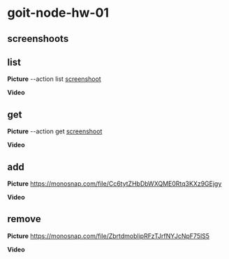 # goit-node-hw-01
## screenshoots

## list
**Picture**
--action list [screenshoot](https://monosnap.com/file/6rbvp60kosh4ZbzxtAzygnzeXVqiPU)

**Video**

## get
**Picture**
--action get  [screenshoot](https://monosnap.com/file/CA56vvZFbHRVVqAu7pmzBiVBCBinV1)

**Video**

## add
**Picture**
https://monosnap.com/file/Cc6tytZHbDbWXQME0Rtq3KXz9GEjgy

**Video**

## remove
**Picture**
https://monosnap.com/file/ZbrtdmoblipRFzTJrfNYJcNpF75lS5

**Video**

